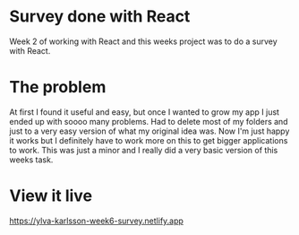# Survey done with React
Week 2 of working with React and this weeks project was to do a survey with React.

# The problem
At first I found it useful and easy, but once I wanted to grow my app I just ended up with soooo many problems. Had to delete most of my folders and just to a very easy version of what my original idea was. 
Now I'm just happy it works but I definitely have to work more on this to get bigger applications to work. This was just a minor and I really did a very basic version of this weeks task.

# View it live
https://ylva-karlsson-week6-survey.netlify.app